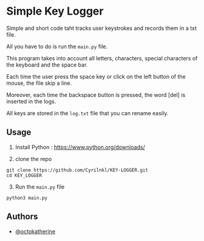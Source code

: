 
# Simple Key Logger

Simple and short code taht tracks user keystrokes and records them in a txt file. 

All you have to do is run the `main.py` file.

This program takes into account all letters, characters, special characters of the keyboard and the space bar. 

Each time the user press the space key or click on the left button of the mouse, the file skip a line. 

Moreover, each time the backspace button is pressed, the word [del] is inserted in the logs. 

All keys are stored in the `log.txt` file that you can rename easily.


## Usage

1. Install Python : 
https://www.python.org/downloads/

2. clone the repo
```
git clone https://github.com/Cyrilnkl/KEY-LOGGER.git
cd KEY_LOGGER
```

3. Run the `main.py` file
```
python3 main.py
```
## Authors

- [@octokatherine](https://www.github.com/octokatherine)

